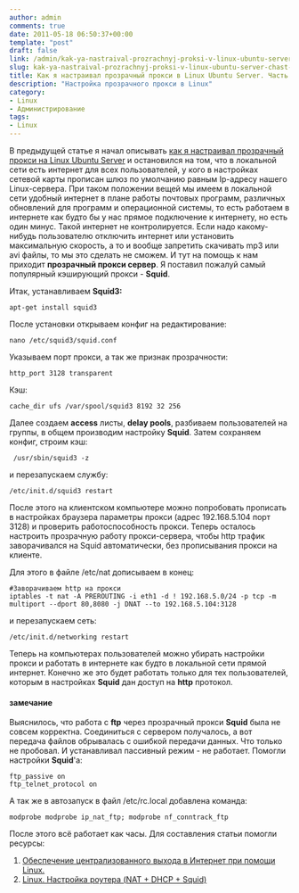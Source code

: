 ```yaml
---
author: admin
comments: true
date: 2011-05-18 06:50:37+00:00
template: "post"
draft: false
link: /admin/kak-ya-nastraival-prozrachnyj-proksi-v-linux-ubuntu-server-chast-2
slug: kak-ya-nastraival-prozrachnyj-proksi-v-linux-ubuntu-server-chast-2
title: Как я настраивал прозрачный прокси в Linux Ubuntu Server. Часть 2
description: "Настройка прозрачного прокси в Linux"
category:
- Linux
- Администрирование
tags:
- Linux
---
```


В предыдущей статье я начал описывать [как я настраивал прозрачный прокси на Linux Ubuntu Server](/admin/kak-ya-nastraival-prozrachnyj-proksi-v-linux-ubuntu-server-chast-1/) и остановился на том, что в локальной сети есть интернет для всех пользователей, у кого в настройках сетевой карты прописан шлюз по умолчанию равным Ip-адресу нашего Linux-сервера. При таком положении вещей мы имеем в локальной сети удобный интернет в плане работы почтовых программ, различных обновлений для программ и операционной системы, то есть работаем в интернете как будто бы у нас прямое подключение к интернету, но есть один минус. Такой интернет не контролируется. Если надо какому-нибудь пользователю отключить интернет или установить максимальную скорость, а то и вообще запретить скачивать mp3 или avi файлы, то мы это сделать не сможем. И тут на помощь к нам приходит **прозрачный прокси сервер**. 
Я поставил пожалуй самый популярный кэширующий прокси - **Squid**.

Итак, устанавливаем **Squid3:**

```
apt-get install squid3
```
После установки открываем конфиг на редактирование:
```
nano /etc/squid3/squid.conf
```
Указываем порт прокси, а так же признак прозрачности:
```
http_port 3128 transparent
```
Кэш:
```
cache_dir ufs /var/spool/squid3 8192 32 256
```
Далее создаем **access** листы, **delay pools**, разбиваем пользователей на группы, в общем производим настройку **Squid**. Затем сохраняем конфиг, строим кэш:
```
 /usr/sbin/squid3 -z
```
и перезапускаем службу:
```
/etc/init.d/squid3 restart
```



После этого на клиентском компьютере можно попробовать прописать в настройках браузера параметры прокси (адрес 192.168.5.104 порт 3128) и проверить работоспособность прокси. Теперь осталось настроить прозрачную работу прокси-сервера, чтобы http трафик заворачивался на Squid автоматически, без прописывания прокси на клиенте. 




Для этого в файле /etc/nat дописываем в конец:


```
#Заворачиваем http на прокси
iptables -t nat -A PREROUTING -i eth1 -d ! 192.168.5.0/24 -p tcp -m multiport --dport 80,8080 -j DNAT --to 192.168.5.104:3128
```
и перезапускаем сеть:
```
/etc/init.d/networking restart
```

Теперь на компьютерах пользователей можно убирать настройки прокси и работать в интернете как будто в локальной сети прямой интернет. Конечно же это будет работать только для тех пользователей, которым в настройках **Squid** дан доступ на **http** протокол.

#### замечание

Выяснилось, что работа с **ftp** через прозрачный прокси **Squid** была не совсем корректна. Соединиться с сервером получалось, а вот передача файлов обрывалась с ошибкой передачи данных. Что только не пробовал. И устанавливал пассивный режим - не работает. Помогли настройки **Squid**'а:
```
ftp_passive on
ftp_telnet_protocol on
```
А так же в автозапуск в файл /etc/rc.local добавлена команда: 
```
modprobe modprobe ip_nat_ftp; modprobe nf_conntrack_ftp
```
После этого всё работает как часы.
Для составления статьи помогли ресурсы:

1. [Обеспечение централизованного выхода в Интернет при помощи Linux.](http://www.yar-fdd.ru/kollegam/item/21-linux-server-1)
2. [Linux. Настройка роутера (NAT + DHCP + Squid)](https://interface31.ru/tech_it/2009/11/linux-nastrojka-routera-nat-dhcp-squid.html)


